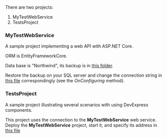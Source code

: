 There are two projects:
1) MyTestWebService
2) TestsProject

### MyTestWebService
A sample project implementing a web API with ASP.NET Core. 

ORM is EntityFrameworkCore.

Data base is "Northwind", its backup is in [this folder](https://github.com/zabelin-vladimir/BlazorExamples/tree/master/Server/DataGridWithWebApiService/MyTestWebService/MyTestWebService/DBBackup).

Restore the backup on your SQL server and change the connection string in [this file](https://github.com/zabelin-vladimir/BlazorExamples/blob/master/Server/DataGridWithWebApiService/MyTestWebService/MyTestWebService/Models/NWINDContext.cs) correspondingly (see the *OnConfiguring* method). 

### TestsProject
A sample project illustrating several scenarios with using DevExpress components. 

This project uses the connection to the **MyTestWebService** web service. Deploy the **MyTestWebService** project, start it, and specify its address in [this file](https://github.com/zabelin-vladimir/BlazorExamples/blob/master/Server/DataGridWithWebApiService/DataGridWithWebApiService/DataGridWithWebApiService/Data/WebServicePath.cs)
